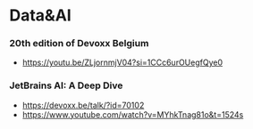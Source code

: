 # Data&AI

### 20th edition of Devoxx Belgium
* https://youtu.be/ZLjornmjV04?si=1CCc6urOUegfQye0

### JetBrains AI: A Deep Dive
* https://devoxx.be/talk/?id=70102
* https://www.youtube.com/watch?v=MYhkTnag81o&t=1524s
